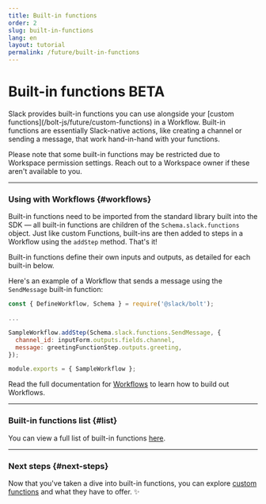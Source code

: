```yaml
---
title: Built-in functions
order: 2
slug: built-in-functions
lang: en
layout: tutorial
permalink: /future/built-in-functions
---
```

# Built-in functions <span class="label-beta">BETA</span>

<div class="section-content">
Slack provides built-in functions you can use alongside your [custom functions](/bolt-js/future/custom-functions) in a Workflow. Built-in functions are essentially Slack-native actions, like creating a channel or sending a message, that work hand-in-hand with your functions.

<p class="alert alert_info"><ts-icon class="ts_icon_info_circle"></ts-icon> Please note that some built-in functions may be restricted due to Workspace permission settings. Reach out to a Workspace owner if these aren't available to you.</p>

</div>

---

### Using with Workflows {#workflows}

Built-in functions need to be imported from the standard library built into the SDK — all built-in functions are children of the `Schema.slack.functions` object. Just like custom Functions, built-ins are then added to steps in a Workflow using the `addStep` method. That's it! 

Built-in functions define their own inputs and outputs, as detailed for each built-in below.

Here's an example of a Workflow that sends a message using the `SendMessage` built-in function:

```javascript
const { DefineWorkflow, Schema } = require('@slack/bolt');

...

SampleWorkflow.addStep(Schema.slack.functions.SendMessage, {
  channel_id: inputForm.outputs.fields.channel,
  message: greetingFunctionStep.outputs.greeting,
});

module.exports = { SampleWorkflow };
```

Read the full documentation for [Workflows](/bolt-js/future/workflows) to learn how to build out Workflows.

---

### Built-in functions list {#list}

You can view a full list of built-in functions [here](https://api.slack.com/future/functions#built-in-functions__built-in-functions).

---

### Next steps {#next-steps}

Now that you've taken a dive into built-in functions, you can explore [custom functions](/bolt-js/future/custom-functions) and what they have to offer. ✨

